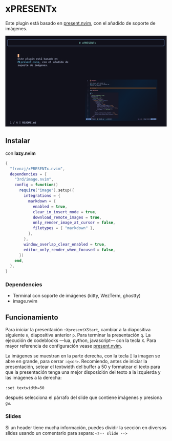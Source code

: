 # xPRESENTx

Este plugin está basado en
[present.nvim](https://github.com/tjdevries/present.nvim),
con el añadido de soporte de imágenes.

![xSSx](assets/xSSx.png)

## Instalar

con **lazy.nvim**

```lua
{
  "frvnzj/xPRESENTx.nvim",
  dependencies = {
    "3rd/image.nvim",
    config = function()
      require("image").setup({
        integrations = {
          markdown = {
            enabled = true,
            clear_in_insert_mode = true,
            download_remote_images = true,
            only_render_image_at_cursor = false,
            filetypes = { "markdown" },
          },
        },
        window_overlap_clear_enabled = true,
        editor_only_render_when_focused = false,
      })
    end,
  },
}
```

### Dependencies

- Terminal con soporte de imágenes (kitty, WezTerm, ghostty)
- image.nvim

## Funcionamiento

Para iniciar la presentación `:XpresentXStart`, cambiar a la diapositiva
siguiente `n`, diapositiva anterior `p`. Para terminar la presentación `q`. La
ejecución de codeblocks —lua, python, javascript— con la tecla `X`. Para mayor
referencia de configuración vease
[present.nvim](https://github.com/tjdevries/present.nvim).

La imágenes se muestran en la parte derecha, con la tecla `I` la
imagen se abre en grande, para cerrar `:q<cr>`. Recomiendo, antes de iniciar la
presentación, setear el textwidth del buffer a 50 y formatear el texto para que
la presentación tenga una mejor disposición del texto a la izquierda y las
imágenes a la derecha:

`:set textwidth=50`

después selecciona el párrafo del slide que contiene imágenes y presiona `gw`.

### Slides

Si un header tiene mucha información, puedes dividir la sección en diversos
slides usando un comentario para separa: `<!-- slide -->`
